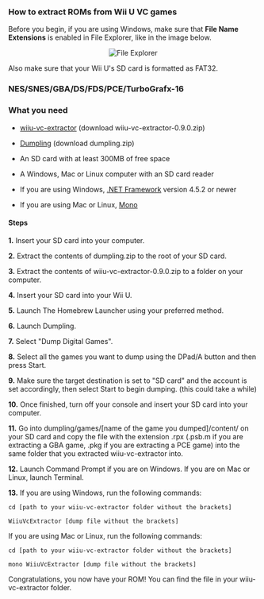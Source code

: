 ### How to extract ROMs from Wii U VC games

Before you begin, if you are using Windows, make sure that **File Name Extensions** is enabled in File Explorer, like in the image below.

<p align="center">
  <img src="https://i.imgur.com/Enayp9F.png" alt="File Explorer"/>
</p>

Also make sure that your Wii U's SD card is formatted as FAT32.

### NES/SNES/GBA/DS/FDS/PCE/TurboGrafx-16

### What you need

* [wiiu-vc-extractor](https://github.com/wheatevo/wiiu-vc-extractor/releases/tag/0.9.0) (download wiiu-vc-extractor-0.9.0.zip)

* [Dumpling](https://github.com/emiyl/dumpling/releases/tag/2.1.1) (download dumpling.zip)

* An SD card with at least 300MB of free space

* A Windows, Mac or Linux computer with an SD card reader

* If you are using Windows, [.NET Framework](https://docs.microsoft.com/en-us/dotnet/framework/install/) version 4.5.2 or newer

* If you are using Mac or Linux, [Mono](http://www.mono-project.com/docs/getting-started/install/)

#### Steps

**1.** Insert your SD card into your computer.

**2.** Extract the contents of dumpling.zip to the root of your SD card.

**3.** Extract the contents of wiiu-vc-extractor-0.9.0.zip to a folder on your computer.

**4.** Insert your SD card into your Wii U.

**5.** Launch The Homebrew Launcher using your preferred method.

**6.** Launch Dumpling.

**7.** Select "Dump Digital Games".

**8.** Select all the games you want to dump using the DPad/A button and then press Start.

**9.** Make sure the target destination is set to "SD card" and the account is set accordingly, then select Start to begin dumping. (this could take a while)

**10.** Once finished, turn off your console and insert your SD card into your computer.

**11.** Go into dumpling/games/[name of the game you dumped]/content/ on your SD card and copy the file with the extension .rpx (.psb.m if you are extracting a GBA game, .pkg if you are extracting a PCE game) into the same folder that you extracted wiiu-vc-extractor into.

**12.** Launch Command Prompt if you are on Windows. If you are on Mac or Linux, launch Terminal.

**13.** If you are using Windows, run the following commands:

```
cd [path to your wiiu-vc-extractor folder without the brackets]

WiiuVcExtractor [dump file without the brackets]
```

If you are using Mac or Linux, run the following commands:

```
cd [path to your wiiu-vc-extractor folder without the brackets]

mono WiiuVcExtractor [dump file without the brackets]
```

Congratulations, you now have your ROM! You can find the file in your wiiu-vc-extractor folder.

